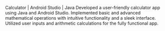 Calculator | Android Studio | Java 
Developed a user-friendly calculator app using Java and Android Studio. Implemented basic and
advanced mathematical operations with intuitive functionality and a sleek interface. Utilized user inputs
and arithmetic calculations for the fully functional app.
